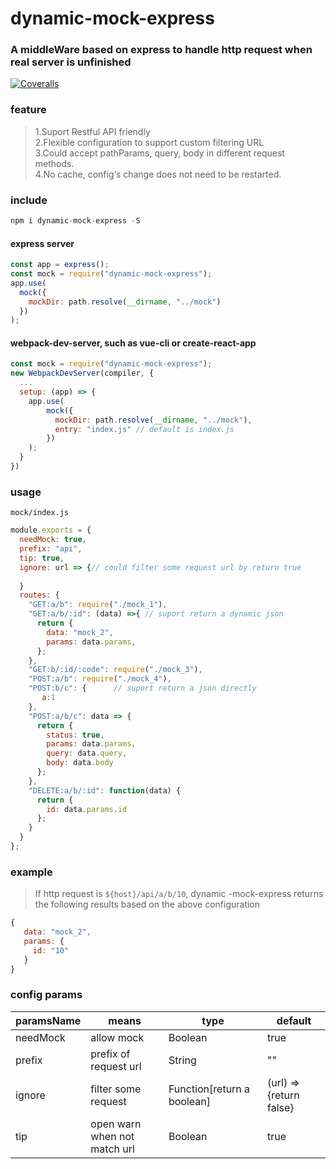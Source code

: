 # dynamic-mock-express
### A middleWare based on express to handle http request when real server is unfinished
[![Coveralls](https://img.shields.io/coveralls/xcatliu/pagic.svg)](https://coveralls.io/github/xcatliu/pagic)

### feature

>1.Suport Restful API friendly               
>2.Flexible configuration to support custom filtering URL                   
>3.Could accept pathParams, query, body in different request methods.          
>4.No cache, config‘s change does not need to be restarted.             

### include

```javascript
npm i dynamic-mock-express -S

```
#### express server
```javascript
const app = express();
const mock = require("dynamic-mock-express");
app.use(
  mock({
    mockDir: path.resolve(__dirname, "../mock")
  })
);
```
#### webpack-dev-server, such as vue-cli or create-react-app
```javascript
const mock = require("dynamic-mock-express");
new WebpackDevServer(compiler, {
  ...
  setup: (app) => {
    app.use(
        mock({
          mockDir: path.resolve(__dirname, "../mock"),
          entry: "index.js" // default is index.js
        })
    );
  }
})
```
### usage
`mock/index.js`
```javascript
module.exports = {
  needMock: true,
  prefix: "api",
  tip: true,
  ignore: url => {// could filter some request url by return true
  
  }
  routes: {
    "GET:a/b": require("./mock_1"),
    "GET:a/b/:id": (data) =>{ // suport return a dynamic json
      return {
        data: "mock_2",
        params: data.params,
      };
    },
    "GET:b/:id/:code": require("./mock_3"),
    "POST:a/b": require("./mock_4"),
    "POST:b/c": {      // suport return a json directly
       a:1
    },
    "POST:a/b/c": data => {
      return {
        status: true,
        params: data.params,
        query: data.query,
        body: data.body
      };
    },
    "DELETE:a/b/:id": function(data) {
      return {
        id: data.params.id
      };
    }
  }
};

```

### example
>If http request is `${host}/api/a/b/10`, dynamic -mock-express returns the following results based on the above configuration
```javascript
{
   data: "mock_2",
   params: {
     id: "10"
   }
}
```


### config params
|paramsName|means|type|default|
|-|-|-|-|
|needMock|allow mock|Boolean|true|
|prefix|prefix of request url|String|""|
|ignore|filter some request|Function[return a boolean]|(url) => {return false}|
|tip|open warn when not match url |Boolean|true|


